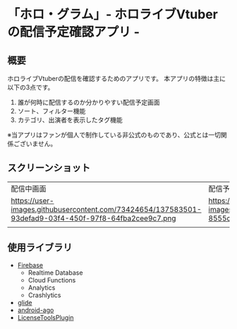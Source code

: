 # 「ホロ・グラム」- ホロライブVtuberの配信予定確認アプリ -

## 概要
ホロライブVtuberの配信を確認するためのアプリです。
本アプリの特徴は主に以下の3点です。
1. 誰が何時に配信するのか分かりやすい配信予定画面
2. ソート、フィルター機能
3. カテゴリ、出演者を表示したタグ機能

※当アプリはファンが個人で制作している非公式のものであり、公式とは一切関係ございません。

## スクリーンショット

|                                                                                                       |                                                                                                       |                                                                                                       |
| ----------------------------------------------------------------------------------------------------- | ----------------------------------------------------------------------------------------------------- | ----------------------------------------------------------------------------------------------------- |
| 配信中画面                                                                                            | 配信予定画面                                                                                          | アーカイブ画面                                                                                        |
| https://user-images.githubusercontent.com/73424654/137583501-93defad9-03f4-450f-97f8-64fba2cee9c7.png | https://user-images.githubusercontent.com/73424654/137583515-8555cae8-8fde-4e04-8011-0312567a9163.png | https://user-images.githubusercontent.com/73424654/137583529-26a639c0-2157-4a17-98d4-8653bfee4b49.png |
|                                                                                                       |                                                                                                       |                                                                                                       |

## 使用ライブラリ

* [Firebase](https://firebase.google.com/?hl=ja)
    * Realtime Database
    * Cloud Functions
    * Analytics
    * Crashlytics
* [glide](https://github.com/bumptech/glide)
* [android-ago](https://github.com/curioustechizen/android-ago)
* [LicenseToolsPlugin](https://github.com/cookpad/LicenseToolsPlugin)